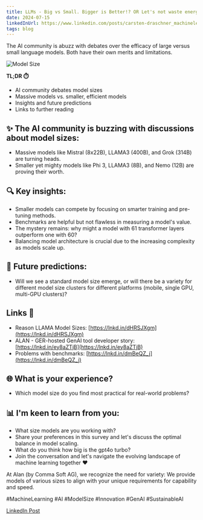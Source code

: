```yaml
---
title: LLMs - Big vs Small. Bigger is Better!? OR Let's not waste energy!? 
date: 2024-07-15
linkedInUrl: https://www.linkedin.com/posts/carsten-draschner_machinelearning-ai-modelsize-activity-7221169255419969536-IQnL?utm_source=share&utm_medium=member_desktop
tags: blog
---
```


The AI community is abuzz with debates over the efficacy of large versus small language models. Both have their own merits and limitations.

![Model Size](/img/blog_images/modelsize.png)

**TL;DR ⏱️**
- AI community debates model sizes
- Massive models vs. smaller, efficient models
- Insights and future predictions
- Links to further reading

<!-- excerpt -->

## ✨ The AI community is buzzing with discussions about model sizes:

- Massive models like Mistral (8x22B), LLAMA3 (400B), and Grok (314B) are turning heads.
- Smaller yet mighty models like Phi 3, LLAMA3 (8B), and Nemo (12B) are proving their worth.

## 🔍 Key insights:

- Smaller models can compete by focusing on smarter training and pre-tuning methods.
- Benchmarks are helpful but not flawless in measuring a model's value.
- The mystery remains: why might a model with 61 transformer layers outperform one with 60?
- Balancing model architecture is crucial due to the increasing complexity as models scale up.

## 🔮 Future predictions:

- Will we see a standard model size emerge, or will there be a variety for different model size clusters for different platforms (mobile, single GPU, multi-GPU clusters)?

## Links 🔗

- Reason LLAMA Model Sizes: [https://lnkd.in/dHRSJXgm](https://lnkd.in/dHRSJXgm)
- ALAN - GER-hosted GenAI tool developer story: [https://lnkd.in/ey8aZTjB](https://lnkd.in/ey8aZTjB)
- Problems with benchmarks: [https://lnkd.in/dmBeQZ_j](https://lnkd.in/dmBeQZ_j)

## 🌐 What is your experience?

- Which model size do you find most practical for real-world problems?

## 📊 I'm keen to learn from you:

- What size models are you working with?
- Share your preferences in this survey and let's discuss the optimal balance in model scaling.
- What do you think how big is the gpt4o turbo?
- Join the conversation and let's navigate the evolving landscape of machine learning together ❤️

At Alan (by Comma Soft AG), we recognize the need for variety:
We provide models of various sizes to align with your unique requirements for capability and speed.

#MachineLearning #AI #ModelSize #Innovation #GenAI #SustainableAI

[LinkedIn Post](https://www.linkedin.com/posts/carsten-draschner_machinelearning-ai-modelsize-activity-7221169255419969536-IQnL?utm_source=share&utm_medium=member_desktop)
